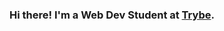 <main>
    <div class="apresentation">
        <h3 aling=center>Hi there! I'm a Web Dev Student at <a href="https://betrybe.com">Trybe</a>.</h3>
    </div>

</main>